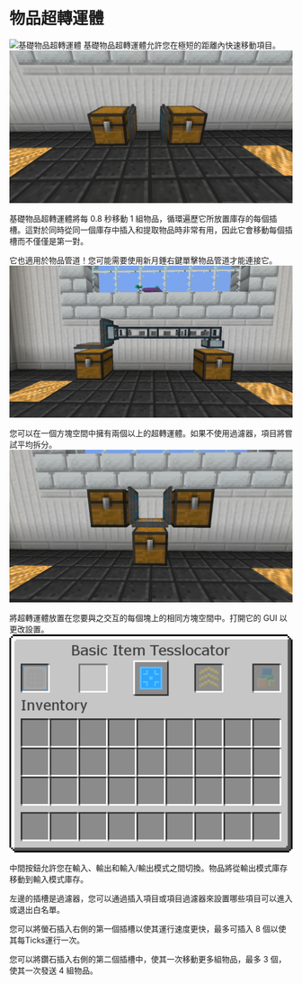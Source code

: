 # 物品超轉運體

![基礎物品超轉運體](item:tesslocator:basic\_item\_tesslocator)
基礎物品超轉運體允許您在極短的距離內快速移動項目。
![他們只能將物品移動 1 個方塊遠](tesslocator.png)

基礎物品超轉運體將每 0.8 秒移動 1 組物品，循環遍歷它所放置庫存的每個插槽。這對於同時從同一個庫存中插入和提取物品時非常有用，因此它會移動每個插槽而不僅僅是第一對。

它也適用於物品管道！您可能需要使用新月錘右鍵單擊物品管道才能連接它。
![](itemducts.png)

您可以在一個方塊空間中擁有兩個以上的超轉運體。如果不使用過濾器，項目將嘗試平均拆分。
![上部的超轉運體設置為輸出](multiple.png)

將超轉運體放置在您要與之交互的每個塊上的相同方塊空間中。打開它的 GUI 以更改設置。
![](gui.png)

中間按鈕允許您在輸入、輸出和輸入/輸出模式之間切換。物品將從輸出模式庫存移動到輸入模式庫存。

左邊的插槽是過濾器，您可以通過插入項目或項目過濾器來設置哪些項目可以進入或退出白名單。

您可以將螢石插入右側的第一個插槽以使其運行速度更快，最多可插入 8 個以使其每Ticks運行一次。

您可以將鑽石插入右側的第二個插槽中，使其一次移動更多組物品，最多 3 個，使其一次發送 4 組物品。
